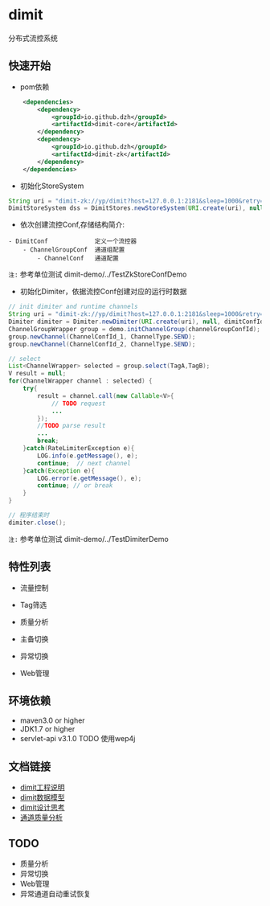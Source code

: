 dimit
====================
分布式流控系统

## 快速开始
- pom依赖

```xml
    <dependencies>
        <dependency>
            <groupId>io.github.dzh</groupId>
            <artifactId>dimit-core</artifactId>
        </dependency>
        <dependency>
            <groupId>io.github.dzh</groupId>
            <artifactId>dimit-zk</artifactId>
        </dependency>
    </dependencies>
```
- 初始化StoreSystem

```java
String uri = "dimit-zk://yp/dimit?host=127.0.0.1:2181&sleep=1000&retry=3";
DimitStoreSystem dss = DimitStores.newStoreSystem(URI.create(uri), null);
```
- 依次创建流控Conf,存储结构简介:

```
- DimitConf             定义一个流控器
    - ChannelGroupConf  通道组配置
        - ChannelConf   通道配置
```
`注:` 参考单位测试 dimit-demo/../TestZkStoreConfDemo

- 初始化Dimiter，依据流控Conf创建对应的运行时数据

```java
// init dimiter and runtime channels
String uri = "dimit-zk://yp/dimit?host=127.0.0.1:2181&sleep=1000&retry=3";
Dimiter dimiter = Dimiter.newDimiter(URI.create(uri), null, dimitConfId);
ChannelGroupWrapper group = demo.initChannelGroup(channelGroupConfId);
group.newChannel(ChannelConfId_1, ChannelType.SEND);
group.newChannel(ChannelConfId_2, ChannelType.SEND);

// select
List<ChannelWrapper> selected = group.select(TagA,TagB);
V result = null;
for(ChannelWrapper channel : selected) {
    try{
        result = channel.call(new Callable<V>{
            // TODO request
            ...
        });
        //TODO parse result
        ... 
        break;
    }catch(RateLimiterException e){
        LOG.info(e.getMessage(), e);
        continue;  // next channel
    }catch(Exception e){
        LOG.error(e.getMessage(), e);
        continue; // or break
    }
}

// 程序结束时
dimiter.close();
```
`注:` 参考单位测试 dimit-demo/../TestDimiterDemo

## 特性列表
- 流量控制

- Tag筛选
    
- 质量分析

- 主备切换

- 异常切换

- Web管理

## 环境依赖
- maven3.0 or higher
- JDK1.7 or higher
- servlet-api v3.1.0 TODO 使用wep4j

## 文档链接
- [dimit工程说明](doc/dimit_project.md)
- [dimit数据模型](doc/dimit_store.md)
- [dimit设计思考](doc/dimit_design.md)
- [通道质量分析](doc/channel_stat.md)

## TODO
- 质量分析
- 异常切换
- Web管理
- 异常通道自动重试恢复
